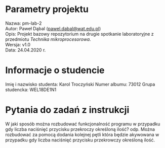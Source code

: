 # Parametry projektu

Nazwa: pm-lab-2  
Autor: Paweł Dąbal (pawel.dabal@wat.edu.pl)  
Opis: Projekt bazowy repozytorium na drugie spotkanie laboratoryjne z przedmiotu _Technika mikroprocesorowa_.  
Wersja: v1.0  
Data: 24.04.2020 r.

# Informacje o studencie

Imię i nazwisko studenta: Karol Troczyński
Numer albumu: 73012 
Grupa studencka: WEL18DE1N1

# Pytania do zadań z instrukcji
W jaki sposób można rozbudować funkcjonalność programu w  przypadku  gdy  liczba  naciśnięć  przycisku  przekroczy  określoną  ilość?
odp. Można rozbudować za pomocą dodania kolejnej pętli która będzie akywowana w przypadku gdy liczba naciśnięć przycisku przekrowczy określoną ilość. 